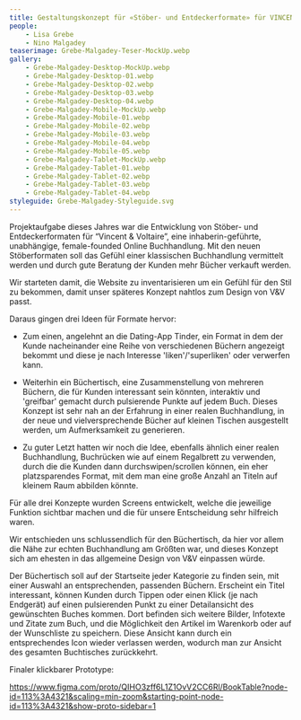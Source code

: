 ```yaml
---
title: Gestaltungskonzept für «Stöber- und Entdeckerformate» für VINCENT&VOLTAIRE
people:
    - Lisa Grebe
    - Nino Malgadey
teaserimage: Grebe-Malgadey-Teser-MockUp.webp
gallery:
    - Grebe-Malgadey-Desktop-MockUp.webp
    - Grebe-Malgadey-Desktop-01.webp
    - Grebe-Malgadey-Desktop-02.webp
    - Grebe-Malgadey-Desktop-03.webp
    - Grebe-Malgadey-Desktop-04.webp
    - Grebe-Malgadey-Mobile-MockUp.webp
    - Grebe-Malgadey-Mobile-01.webp
    - Grebe-Malgadey-Mobile-02.webp
    - Grebe-Malgadey-Mobile-03.webp
    - Grebe-Malgadey-Mobile-04.webp
    - Grebe-Malgadey-Mobile-05.webp
    - Grebe-Malgadey-Tablet-MockUp.webp
    - Grebe-Malgadey-Tablet-01.webp
    - Grebe-Malgadey-Tablet-02.webp
    - Grebe-Malgadey-Tablet-03.webp
    - Grebe-Malgadey-Tablet-04.webp
styleguide: Grebe-Malgadey-Styleguide.svg
---
```


Projektaufgabe dieses Jahres war die Entwicklung von Stöber- und Entdeckerformaten für “Vincent & Voltaire”, eine inhaberin-geführte, unabhängige, female-founded Online Buchhandlung. Mit den neuen Stöberformaten soll das Gefühl einer klassischen Buchhandlung vermittelt werden und durch gute Beratung der Kunden mehr Bücher verkauft werden.

Wir starteten damit, die Website zu inventarisieren um ein Gefühl für den Stil zu bekommen, damit unser späteres Konzept nahtlos zum Design von V&V passt. 

Daraus gingen drei Ideen für Formate hervor: 

- Zum einen, angelehnt an die Dating-App Tinder, ein Format in dem der Kunde nacheinander eine Reihe von verschiedenen Büchern angezeigt bekommt und diese je nach Interesse 'liken'/'superliken' oder verwerfen kann. 

- Weiterhin ein Büchertisch, eine Zusammenstellung von mehreren Büchern, die für Kunden interessant sein könnten, interaktiv und 'greifbar' gemacht durch pulsierende Punkte auf jedem Buch. Dieses Konzept ist sehr nah an der Erfahrung in einer realen Buchhandlung, in der neue und vielversprechende Bücher auf kleinen Tischen ausgestellt werden, um Aufmerksamkeit zu generieren.

- Zu guter Letzt hatten wir noch die Idee, ebenfalls ähnlich einer realen Buchhandlung, Buchrücken wie auf einem Regalbrett zu verwenden, durch die die Kunden dann durchswipen/scrollen können, ein eher platzsparendes Format, mit dem man eine große Anzahl an Titeln auf kleinem Raum abbilden könnte. 

Für alle drei Konzepte wurden Screens entwickelt, welche die jeweilige Funktion sichtbar machen und die für unsere Entscheidung sehr hilfreich waren. 

Wir entschieden uns schlussendlich für den Büchertisch, da hier vor allem die Nähe zur echten Buchhandlung am Größten war, und dieses Konzept sich am ehesten in das allgemeine Design von V&V einpassen würde. 

Der Büchertisch soll auf der Startseite jeder Kategorie zu finden sein, mit einer Auswahl an entsprechenden, passenden Büchern. Erscheint ein Titel interessant, können Kunden durch Tippen oder einen Klick (je nach Endgerät) auf einen pulsierenden Punkt zu einer Detailansicht des gewünschten Buches kommen. Dort befinden sich weitere Bilder, Infotexte und Zitate zum Buch, und die Möglichkeit den Artikel im Warenkorb oder auf der Wunschliste zu speichern. Diese Ansicht kann durch ein entsprechendes Icon wieder verlassen werden, wodurch man zur Ansicht des gesamten Buchtisches zurückkehrt.

Finaler klickbarer Prototype:

https://www.figma.com/proto/QIHO3zff6L1Z1OvV2CC6Rl/BookTable?node-id=113%3A4321&scaling=min-zoom&starting-point-node-id=113%3A4321&show-proto-sidebar=1


